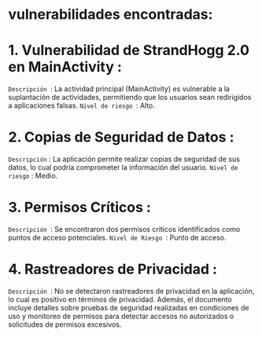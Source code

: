 # vulnerabilidades encontradas:

# 1. Vulnerabilidad de StrandHogg 2.0 en MainActivity :

`Descripción `: La actividad principal (MainActivity) es vulnerable a la suplantación de actividades, permitiendo que los usuarios sean redirigidos a aplicaciones falsas.
`Nivel de riesgo `: Alto.

# 2. Copias de Seguridad de Datos :

`Descripción` : La aplicación permite realizar copias de seguridad de sus datos, lo cual podría comprometer la información del usuario.
`Nivel de riesgo` : Medio.

# 3. Permisos Críticos :

`Descripción `: Se encontraron dos permisos críticos identificados como puntos de acceso potenciales.
`Nivel de Riesgo `: Punto de acceso.

# 4. Rastreadores de Privacidad :

`Descripción `: No se detectaron rastreadores de privacidad en la aplicación, lo cual es positivo en términos de privacidad.
Además, el documento incluye detalles sobre pruebas de seguridad realizadas en condiciones de uso y monitoreo de permisos para detectar accesos no autorizados o solicitudes de permisos excesivos.